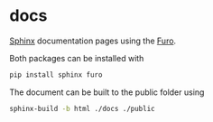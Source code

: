 # docs

[Sphinx](https://www.sphinx-doc.org) documentation pages using the [Furo](https://pradyunsg.me/furo).

Both packages can be installed with

```bash
pip install sphinx furo
```

The document can be built to the public folder using

```bash
sphinx-build -b html ./docs ./public
```
